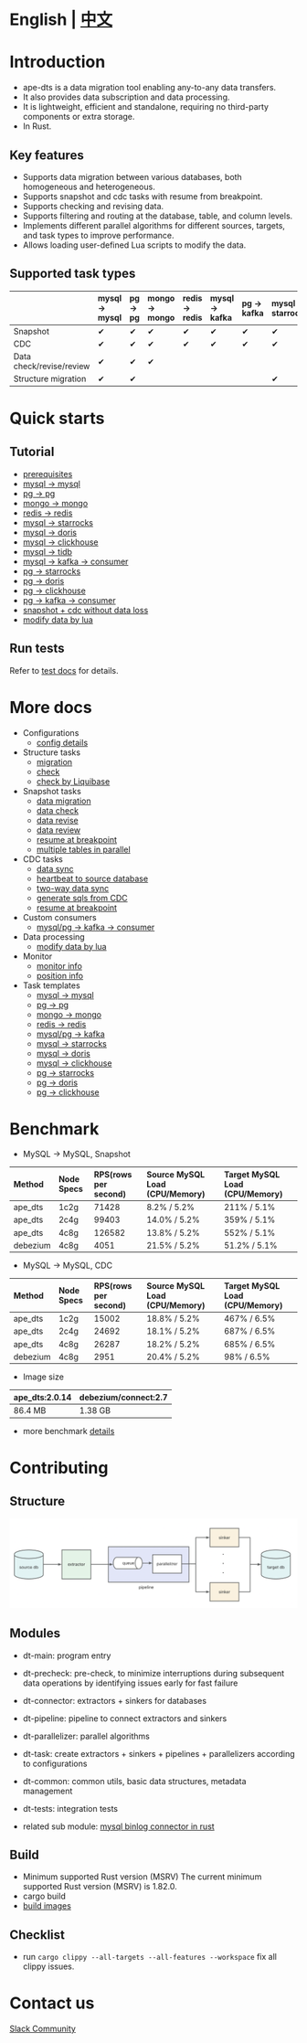 # English | [中文](README_ZH.md)

# Introduction

- ape-dts is a data migration tool enabling any-to-any data transfers.
- It also provides data subscription and data processing.
- It is lightweight, efficient and standalone, requiring no third-party components or extra storage.
- In Rust.

## Key features

- Supports data migration between various databases, both homogeneous and heterogeneous.
- Supports snapshot and cdc tasks with resume from breakpoint.
- Supports checking and revising data.
- Supports filtering and routing at the database, table, and column levels.
- Implements different parallel algorithms for different sources, targets, and task types to improve performance.
- Allows loading user-defined Lua scripts to modify the data.

## Supported task types

|                          | mysql -> mysql | pg -> pg | mongo -> mongo | redis -> redis | mysql -> kafka | pg -> kafka | mysql -> starrocks | mysql -> clickhouse | mysql -> tidb | pg -> starrocks | pg -> clickhouse | mysql -> doris | pg -> doris |
| :----------------------- | :------------- | :------- | :------------- | :------------- | :------------- | :---------- | :----------------- | :------------------ | :------------ | :-------------- | :--------------- | :------------- | :---------- |
| Snapshot                 | &#10004;       | &#10004; | &#10004;       | &#10004;       | &#10004;       | &#10004;    | &#10004;           | &#10004;            | &#10004;      | &#10004;        | &#10004;         | &#10004;       | &#10004;    |
| CDC                      | &#10004;       | &#10004; | &#10004;       | &#10004;       | &#10004;       | &#10004;    | &#10004;           | &#10004;            | &#10004;      | &#10004;        | &#10004;         | &#10004;       | &#10004;    |
| Data check/revise/review | &#10004;       | &#10004; | &#10004;       |                |                |             |                    |                     | &#10004;      |                 |                  |                |             |
| Structure migration      | &#10004;       | &#10004; |                |                |                |             | &#10004;           | &#10004;            | &#10004;      | &#10004;        | &#10004;         | &#10004;       | &#10004;    |

# Quick starts

## Tutorial

- [prerequisites](./docs/en/tutorial/prerequisites.md)
- [mysql -> mysql](./docs/en/tutorial/mysql_to_mysql.md)
- [pg -> pg](./docs/en/tutorial/pg_to_pg.md)
- [mongo -> mongo](./docs/en/tutorial/mongo_to_mongo.md)
- [redis -> redis](./docs/en/tutorial/redis_to_redis.md)
- [mysql -> starrocks](./docs/en/tutorial/mysql_to_starrocks.md)
- [mysql -> doris](./docs/en/tutorial/mysql_to_doris.md)
- [mysql -> clickhouse](./docs/en/tutorial/mysql_to_clickhouse.md)
- [mysql -> tidb](./docs/en/tutorial/mysql_to_tidb.md)
- [mysql -> kafka -> consumer](./docs/en/tutorial/mysql_to_kafka_consumer.md)
- [pg -> starrocks](./docs/en/tutorial/pg_to_starrocks.md)
- [pg -> doris](./docs/en/tutorial/pg_to_doris.md)
- [pg -> clickhouse](./docs/en/tutorial/pg_to_clickhouse.md)
- [pg -> kafka -> consumer](./docs/en/tutorial/pg_to_kafka_consumer.md)
- [snapshot + cdc without data loss](./docs/en/tutorial/snapshot_and_cdc_without_data_loss.md)
- [modify data by lua](./docs/en/tutorial/etl_by_lua.md)

## Run tests

Refer to [test docs](./dt-tests/README.md) for details.

# More docs

- Configurations
  - [config details](./docs/en/config.md)
- Structure tasks
  - [migration](./docs/en/structure/migration.md)
  - [check](./docs/en/structure/check.md)
  - [check by Liquibase](./docs/en/structure/check_by_liquibase.md)
- Snapshot tasks
  - [data migration](./docs/en/snapshot/migration.md)
  - [data check](./docs/en/snapshot/check.md)
  - [data revise](./docs/en/snapshot/revise.md)
  - [data review](./docs/en/snapshot/review.md)
  - [resume at breakpoint](./docs/en/snapshot/resume.md)
  - [multiple tables in parallel](./docs/en/snapshot/tb_in_parallel.md)
- CDC tasks
  - [data sync](./docs/en/cdc/sync.md)
  - [heartbeat to source database](./docs/en/cdc/heartbeat.md)
  - [two-way data sync](./docs/en/cdc/two_way.md)
  - [generate sqls from CDC](./docs/en/cdc/to_sql.md)
  - [resume at breakpoint](./docs/en/cdc/resume.md)
- Custom consumers
  - [mysql/pg -> kafka -> consumer](./docs/en/consumer/kafka_consumer.md)
- Data processing
  - [modify data by lua](./docs/en/etl/lua.md)
- Monitor
  - [monitor info](./docs/en/monitor/monitor.md)
  - [position info](./docs/en/monitor/position.md)
- Task templates
  - [mysql -> mysql](./docs/templates/mysql_to_mysql.md)
  - [pg -> pg](./docs/templates/pg_to_pg.md)
  - [mongo -> mongo](./docs/templates/mongo_to_mongo.md)
  - [redis -> redis](./docs/templates/redis_to_redis.md)
  - [mysql/pg -> kafka](./docs/templates/rdb_to_kafka.md)
  - [mysql -> starrocks](./docs/templates/mysql_to_starrocks.md)
  - [mysql -> doris](./docs/templates/mysql_to_doris.md)
  - [mysql -> clickhouse](./docs/templates/mysql_to_clickhouse.md)
  - [pg -> starrocks](./docs/templates/pg_to_starrocks.md)
  - [pg -> doris](./docs/templates/pg_to_doris.md)
  - [pg -> clickhouse](./docs/templates/pg_to_clickhouse.md)

# Benchmark

- MySQL -> MySQL, Snapshot

| Method   | Node Specs | RPS(rows per second) | Source MySQL Load (CPU/Memory) | Target MySQL Load (CPU/Memory) |
| :------- | :--------- | :------------------- | :----------------------------- | :----------------------------- |
| ape_dts  | 1c2g       | 71428                | 8.2% / 5.2%                    | 211% / 5.1%                    |
| ape_dts  | 2c4g       | 99403                | 14.0% / 5.2%                   | 359% / 5.1%                    |
| ape_dts  | 4c8g       | 126582               | 13.8% / 5.2%                   | 552% / 5.1%                    |
| debezium | 4c8g       | 4051                 | 21.5% / 5.2%                   | 51.2% / 5.1%                   |

- MySQL -> MySQL, CDC

| Method   | Node Specs | RPS(rows per second) | Source MySQL Load (CPU/Memory) | Target MySQL Load (CPU/Memory) |
| :------- | :--------- | :------------------- | :----------------------------- | :----------------------------- |
| ape_dts  | 1c2g       | 15002                | 18.8% / 5.2%                   | 467% / 6.5%                    |
| ape_dts  | 2c4g       | 24692                | 18.1% / 5.2%                   | 687% / 6.5%                    |
| ape_dts  | 4c8g       | 26287                | 18.2% / 5.2%                   | 685% / 6.5%                    |
| debezium | 4c8g       | 2951                 | 20.4% / 5.2%                   | 98% / 6.5%                     |

- Image size

| ape_dts:2.0.14 | debezium/connect:2.7 |
| :------------- | :------------------- |
| 86.4 MB        | 1.38 GB              |

- more benchmark [details](./docs/en/benchmark.md)

# Contributing

## Structure

![Structure](docs/img/structure.png)

## Modules

- dt-main: program entry
- dt-precheck: pre-check, to minimize interruptions during subsequent data operations by identifying issues early for fast failure
- dt-connector: extractors + sinkers for databases
- dt-pipeline: pipeline to connect extractors and sinkers
- dt-parallelizer: parallel algorithms
- dt-task: create extractors + sinkers + pipelines + parallelizers according to configurations
- dt-common: common utils, basic data structures, metadata management
- dt-tests: integration tests

- related sub module: [mysql binlog connector in rust](https://github.com/apecloud/mysql-binlog-connector-rust)

## Build

- Minimum supported Rust version (MSRV)
  The current minimum supported Rust version (MSRV) is 1.82.0.
- cargo build
- [build images](./docs/en/build_images.md)

## Checklist

- run `cargo clippy --all-targets --all-features --workspace` fix all clippy issues.

# Contact us

[Slack Community](https://join.slack.com/t/kubeblocks/shared_invite/zt-22cx2f84x-BPZvnLRqBOGdZ_XSjELh4Q)
